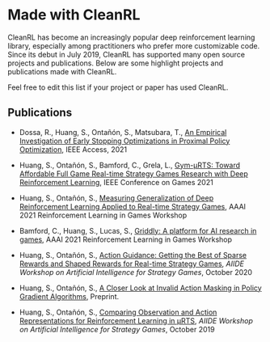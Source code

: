 # Made with CleanRL

CleanRL has become an increasingly popular deep reinforcement learning library, especially among practitioners who prefer more customizable code. Since its debut in July 2019, CleanRL has supported many open source projects and publications. Below are some highlight projects and publications made with CleanRL.

Feel free to edit this list if your project or paper has used CleanRL.

## Publications

* Dossa, R., Huang, S., Ontañón, S., Matsubara, T., [An Empirical Investigation of Early Stopping Optimizations in Proximal Policy Optimization](https://ieeexplore.ieee.org/abstract/document/9520424), IEEE Access, 2021

* Huang, S., Ontañón, S., Bamford, C., Grela, L., [Gym-μRTS: Toward Affordable Full Game Real-time Strategy Games Research with Deep Reinforcement Learning](https://arxiv.org/abs/2105.13807), IEEE Conference on Games 2021

* Huang, S., Ontañón, S., [Measuring Generalization of Deep Reinforcement Learning Applied to Real-time Strategy Games](http://aaai-rlg.mlanctot.info/papers/AAAI21-RLG_paper_33.pdf), AAAI 2021 Reinforcement Learning in Games Workshop

* Bamford, C., Huang, S., Lucas, S., [Griddly: A platform for AI research in games](https://arxiv.org/abs/2011.06363), AAAI 2021 Reinforcement Learning in Games Workshop

* Huang, S., Ontañón, S., [Action Guidance: Getting the Best of Sparse Rewards and Shaped Rewards for Real-time Strategy Games](https://arxiv.org/abs/2010.03956), *AIIDE Workshop on Artificial Intelligence for Strategy Games*, October 2020

* Huang, S., Ontañón, S., [A Closer Look at Invalid Action Masking in Policy Gradient Algorithms](https://arxiv.org/abs/2006.14171), Preprint.

* Huang, S., Ontañón, S., [Comparing Observation and Action Representations for Reinforcement Learning in µRTS](https://arxiv.org/abs/1910.12134), *AIIDE Workshop on Artificial Intelligence for Strategy Games*, October 2019